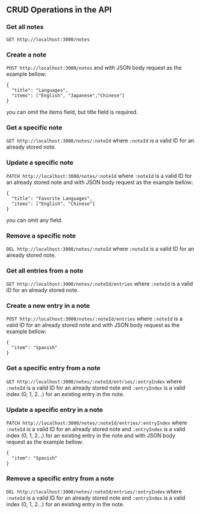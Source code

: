 ## CRUD Operations in the API
### Get all notes
`GET http://localhost:3000/notes`

### Create a note
`POST http://localhost:3000/notes`
and with JSON body request as the example bellow:
```
{
  "title": "Languages",
  "items": ["English", "Japanese","Chinese"]
}
```
you can omit the items field, but title field is required.

### Get a specific note
`GET http://localhost:3000/notes/:noteId`
where `:noteId` is a valid ID for an already stored note.

### Update a specific note
`PATCH http://localhost:3000/notes/:noteId`
where `:noteId` is a valid ID for an already stored note
and with JSON body request as the example bellow:
```
{
  "title": "Favorite Languages",
  "items": ["English", "Chinese"]
}
```
you can omit any field.

### Remove a specific note
`DEL http://localhost:3000/notes/:noteId`
where `:noteId` is a valid ID for an already stored note.

### Get all entries from a note
`GET http://localhost:3000/notes/:noteId/entries`
where `:noteId` is a valid ID for an already stored note.

### Create a new entry in a note
`POST http://localhost:3000/notes/:noteId/entries`
where `:noteId` is a valid ID for an already stored note
and with JSON body request as the example bellow:
```
{
  "item": "Spanish"
}
```

### Get a specific entry from a note
`GET http://localhost:3000/notes/:noteId/entries/:entryIndex`
where `:noteId` is a valid ID for an already stored note and `:entryIndex` is a valid index (0, 1, 2...) for an existing entry 
in the note.

### Update a specific entry in a note
`PATCH http://localhost:3000/notes/:noteId/entries/:entryIndex`
where `:noteId` is a valid ID for an already stored note and `:entryIndex` is a valid index (0, 1, 2...) for an existing entry 
in the note and with JSON body request as the example bellow:
```
{
  "item": "Spanish"
}
```
### Remove a specific entry from a note
`DEL http://localhost:3000/notes/:noteId/entries/:entryIndex`
where `:noteId` is a valid ID for an already stored note and `:entryIndex` is a valid index (0, 1, 2...) for an existing entry 
in the note.


